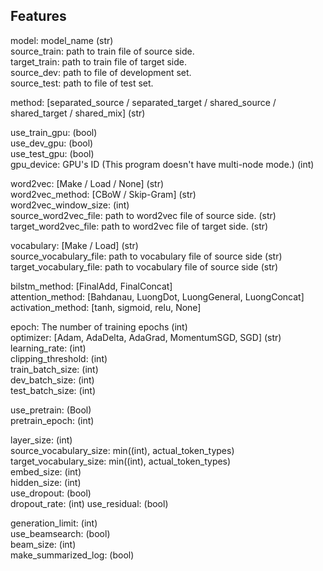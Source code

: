 ## Features
model: model_name (str)  
source_train: path to train file of source side.  
target_train: path to train file of target side.  
source_dev: path to file of development set.  
source_test: path to file of test set.

method: [separated_source / separated_target / shared_source / shared_target / shared_mix] (str)

use_train_gpu: (bool)  
use_dev_gpu: (bool)  
use_test_gpu: (bool)  
gpu_device: GPU's ID (This program doesn't have multi-node mode.) (int)  

word2vec: [Make / Load / None] (str)  
word2vec_method: [CBoW / Skip-Gram] (str)  
word2vec_window_size: (int)  
source_word2vec_file: path to word2vec file of source side. (str)  
target_word2vec_file: path to word2vec file of target side. (str)  

vocabulary: [Make / Load] (str)  
source_vocabulary_file: path to vocabulary file of source side (str)  
target_vocabulary_file: path to vocabulary file of source side (str)  

bilstm_method: [FinalAdd, FinalConcat]  
attention_method: [Bahdanau, LuongDot, LuongGeneral, LuongConcat]  
activation_method: [tanh, sigmoid, relu, None]

epoch: The number of training epochs (int)  
optimizer: [Adam, AdaDelta, AdaGrad, MomentumSGD, SGD] (str)  
learning_rate: (int)  
clipping_threshold: (int)  
train_batch_size: (int)  
dev_batch_size: (int)  
test_batch_size: (int)  

use_pretrain: (Bool)  
pretrain_epoch: (int)  

layer_size: (int)  
source_vocabulary_size: min((int), actual_token_types)  
target_vocabulary_size: min((int), actual_token_types)  
embed_size: (int)  
hidden_size: (int)  
use_dropout: (bool)  
dropout_rate: (int)
use_residual: (bool)

generation_limit: (int)  
use_beamsearch: (bool)  
beam_size: (int)  
make_summarized_log: (bool)  
